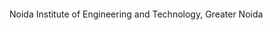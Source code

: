 #### <!-- Write your institute name here -->
Noida Institute of Engineering and Technology, Greater Noida
